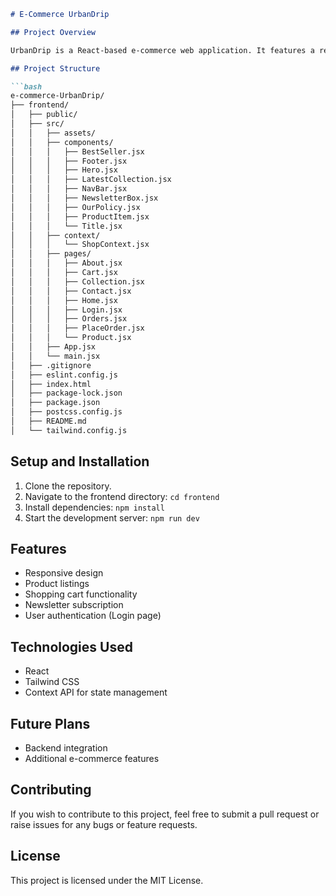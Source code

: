 ```markdown
# E-Commerce UrbanDrip

## Project Overview

UrbanDrip is a React-based e-commerce web application. It features a responsive frontend for displaying products, managing a shopping cart, and handling user interactions.

## Project Structure

```bash
e-commerce-UrbanDrip/
├── frontend/
│   ├── public/
│   ├── src/
│   │   ├── assets/
│   │   ├── components/
│   │   │   ├── BestSeller.jsx
│   │   │   ├── Footer.jsx
│   │   │   ├── Hero.jsx
│   │   │   ├── LatestCollection.jsx
│   │   │   ├── NavBar.jsx
│   │   │   ├── NewsletterBox.jsx
│   │   │   ├── OurPolicy.jsx
│   │   │   ├── ProductItem.jsx
│   │   │   └── Title.jsx
│   │   ├── context/
│   │   │   └── ShopContext.jsx
│   │   ├── pages/
│   │   │   ├── About.jsx
│   │   │   ├── Cart.jsx
│   │   │   ├── Collection.jsx
│   │   │   ├── Contact.jsx
│   │   │   ├── Home.jsx
│   │   │   ├── Login.jsx
│   │   │   ├── Orders.jsx
│   │   │   ├── PlaceOrder.jsx
│   │   │   └── Product.jsx
│   │   ├── App.jsx
│   │   └── main.jsx
│   ├── .gitignore
│   ├── eslint.config.js
│   ├── index.html
│   ├── package-lock.json
│   ├── package.json
│   ├── postcss.config.js
│   ├── README.md
│   └── tailwind.config.js
```

## Setup and Installation

1. Clone the repository.
2. Navigate to the frontend directory: `cd frontend`
3. Install dependencies: `npm install`
4. Start the development server: `npm run dev`

## Features

- Responsive design
- Product listings
- Shopping cart functionality
- Newsletter subscription
- User authentication (Login page)

## Technologies Used

- React
- Tailwind CSS
- Context API for state management

## Future Plans

- Backend integration
- Additional e-commerce features

## Contributing

If you wish to contribute to this project, feel free to submit a pull request or raise issues for any bugs or feature requests.

## License

This project is licensed under the MIT License.
```
